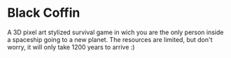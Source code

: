# Black Coffin
A 3D pixel art stylized survival game in wich you are the only person inside a spaceship going to a new planet. The resources are limited, but don't worry, it will only take 1200 years to arrive :)
